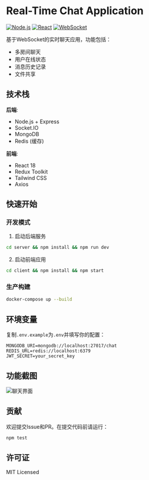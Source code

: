 # Real-Time Chat Application

[![Node.js](https://img.shields.io/badge/Node.js-16.x-green)]()
[![React](https://img.shields.io/badge/React-18.x-blue)]()
[![WebSocket](https://img.shields.io/badge/WebSocket-Enabled-brightgreen)]()

基于WebSocket的实时聊天应用，功能包括：
- 多房间聊天
- 用户在线状态
- 消息历史记录
- 文件共享

## 技术栈

**后端**:
- Node.js + Express
- Socket.IO
- MongoDB
- Redis (缓存)

**前端**:
- React 18
- Redux Toolkit
- Tailwind CSS
- Axios

## 快速开始

### 开发模式

1. 启动后端服务
```bash
cd server && npm install && npm run dev
```

2. 启动前端应用
```bash
cd client && npm install && npm start
```

### 生产构建

```bash
docker-compose up --build
```

## 环境变量

复制`.env.example`为`.env`并填写你的配置：
```
MONGODB_URI=mongodb://localhost:27017/chat
REDIS_URL=redis://localhost:6379
JWT_SECRET=your_secret_key
```

## 功能截图

![聊天界面](/docs/screenshots/chat.png)

## 贡献

欢迎提交Issue和PR。在提交代码前请运行：
```bash
npm test
```

## 许可证

MIT Licensed
